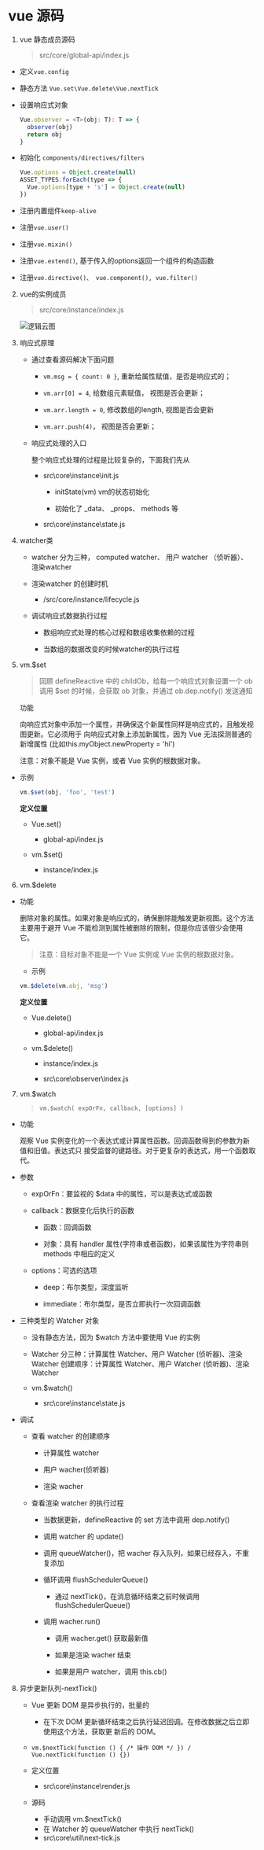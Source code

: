 # vue 源码

1. vue 静态成员源码

   >  src/core/global-api/index.js

  *  定义`vue.config`

  *  静态方法 `Vue.set\Vue.delete\Vue.nextTick`

  * 设置响应式对象 

    ```js
    Vue.observer = <T>(obj: T): T => {
      observer(obj)
      return obj
    }
    ```
  * 初始化 `components/directives/filters`

    ```js
    Vue.options = Object.create(null)
    ASSET_TYPES.forEach(type => {
      Vue.options[type + 's'] = Object.create(null)
    })
    ```

  * 注册内置组件`keep-alive`

  * 注册`vue.user()`

  * 注册`vue.mixin()`

  * 注册`vue.extend()`, 基于传入的options返回一个组件的构造函数

  * 注册`vue.directive()、 vue.component(), vue.filter()`

2. vue的实例成员
   
   > src/core/instance/index.js

   ![逻辑云图](render.jpg)


3. 响应式原理
   
   * 通过查看源码解决下面问题
     
     - `vm.msg = { count: 0 }`, 重新给属性赋值，是否是响应式的；

     - `vm.arr[0] = 4`, 给数组元素赋值， 视图是否会更新；

     - `vm.arr.length = 0`, 修改数组的length, 视图是否会更新

     - `vm.arr.push(4)`， 视图是否会更新；

   * 响应式处理的入口
     
     整个响应式处理的过程是比较复杂的，下面我们先从
       
       * src\core\instance\init.js
         
         - initState(vm) vm的状态初始化

         - 初始化了 _data、 _props、 methods 等

       * src\core\instance\state.js

4. watcher类

   * watcher 分为三种， computed watcher、 用户 watcher （侦听器）、 渲染watcher

   * 渲染watcher 的创建时机

      - /src/core/instance/lifecycle.js

   * 调试响应式数据执行过程
      
      - 数组响应式处理的核心过程和数组收集依赖的过程

      - 当数组的数据改变的时候watcher的执行过程

5. vm.$set

     > 回顾  defineReactive 中的 childOb，给每一个响应式对象设置一个 ob
调用 $set 的时候，会获取 ob 对象，并通过 ob.dep.notify() 发送通知


   功能

   向响应式对象中添加一个属性，并确保这个新属性同样是响应式的，且触发视图更新。它必须用于
   向响应式对象上添加新属性，因为 Vue 无法探测普通的新增属性 (比如this.myObject.newProperty = 'hi')

   注意：对象不能是 Vue 实例，或者 Vue 实例的根数据对象。

  * 示例

    ```js
    vm.$set(obj, 'foo', 'test')
    ```

    **定义位置**
    
    * Vue.set()
      
      - global-api/index.js

    * vm.$set()

      - instance/index.js

6. vm.$delete

* 功能

  删除对象的属性。如果对象是响应式的，确保删除能触发更新视图。这个方法主要用于避开 Vue
不能检测到属性被删除的限制，但是你应该很少会使用它。

  > 注意：目标对象不能是一个 Vue 实例或 Vue 实例的根数据对象。

  * 示例

  ```js
  vm.$delete(vm.obj, 'msg')
  ```

    **定义位置**

  * Vue.delete()

    - global-api/index.js

  * vm.$delete()

    - instance/index.js

    - src\core\observer\index.js

7. vm.$watch

    > `vm.$watch( expOrFn, callback, [options] )`

  * 功能

    观察 Vue 实例变化的一个表达式或计算属性函数。回调函数得到的参数为新值和旧值。表达式只
接受监督的键路径。对于更复杂的表达式，用一个函数取代。

  * 参数

    - expOrFn：要监视的 $data 中的属性，可以是表达式或函数

    - callback：数据变化后执行的函数

       - 函数：回调函数

       - 对象：具有 handler 属性(字符串或者函数)，如果该属性为字符串则 methods 中相应的定义

    - options：可选的选项

      - deep：布尔类型，深度监听

      - immediate：布尔类型，是否立即执行一次回调函数

  * 三种类型的 Watcher 对象

    - 没有静态方法，因为 $watch 方法中要使用 Vue 的实例

    - Watcher 分三种：计算属性 Watcher、用户 Watcher (侦听器)、渲染 Watcher
    创建顺序：计算属性 Watcher、用户 Watcher (侦听器)、渲染 Watcher

    - vm.$watch()

      - src\core\instance\state.js

  * 调试

    - 查看 watcher 的创建顺序
        
      - 计算属性 watcher

      - 用户 wacher(侦听器)

      - 渲染 wacher

    - 查看渲染 watcher 的执行过程

      - 当数据更新，defineReactive 的 set 方法中调用 dep.notify()

      - 调用 watcher 的 update()

      - 调用 queueWatcher()，把 wacher 存入队列，如果已经存入，不重复添加

      - 循环调用 flushSchedulerQueue()

         - 通过 nextTick()，在消息循环结束之前时候调用 flushSchedulerQueue()

      - 调用 wacher.run()

        - 调用 wacher.get() 获取最新值

        - 如果是渲染 wacher 结束

        - 如果是用户 watcher，调用 this.cb()

8. 异步更新队列-nextTick()

    * Vue 更新 DOM 是异步执行的，批量的

      - 在下次 DOM 更新循环结束之后执行延迟回调。在修改数据之后立即使用这个方法，获取更
    新后的 DOM。

    * `vm.$nextTick(function () { /* 操作 DOM */ }) / Vue.nextTick(function () {})`

    * 定义位置
    
      - src\core\instance\render.js

    * 源码

      - 手动调用 vm.$nextTick()
      - 在 Watcher 的 queueWatcher 中执行 nextTick()
      - src\core\util\next-tick.js








